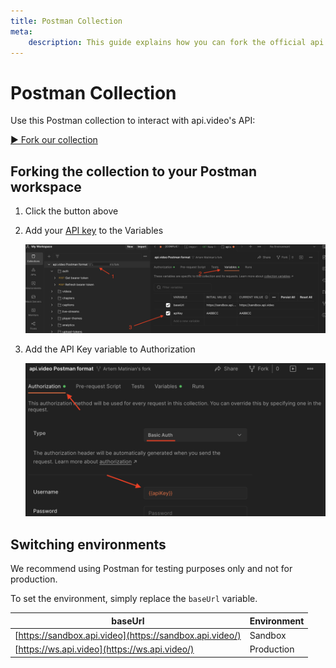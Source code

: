 ```yaml
---
title: Postman Collection
meta: 
    description: This guide explains how you can fork the official api.video Postman collection.
---
```


# Postman Collection

Use this Postman collection to interact with api.video's API:

<a href="https://www.postman.com/apivideo/api-video-s-public-workspace/collection/25448896-dc28e101-288e-421f-9f28-bf61b6fe2a96/api-video/fork?origin=tab" class="custom-api-video-button">
  ▶ Fork our collection
</a>

## Forking the collection to your Postman workspace

1. Click the button above
2. Add your [API key](https://dashboard.api.video/project-settings/api-keys) to the Variables

   ![Adding api.video API keys as Postman variables](/_assets/postman-1.png)

3. Add the API Key variable to Authorization

   ![Adding the API key as a variable for Postman authorization](/_assets/postman-2.png)

## Switching environments

We recommend using Postman for testing purposes only and not for production.

To set the environment, simply replace the `baseUrl` variable.

| baseUrl                                                 | Environment |
| ------------------------------------------------------- | ----------- |
| [https://sandbox.api.video](https://sandbox.api.video/) | Sandbox     |
| [https://ws.api.video](https://ws.api.video/)           | Production  |
